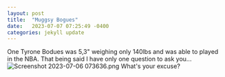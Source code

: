 ```yaml
---
layout: post
title:  "Muggsy Bogues"
date:   2023-07-07 07:25:49 -0400
categories: jekyll update
---
```


One Tyrone Bodues was 5,3" weighing only 140lbs and was able to played in the NBA. That being said I have only one question to ask you... 
![Screenshot 2023-07-06 073636.png](https://s2.loli.net/2023/07/06/VzYMdXnEu3QfbjF.png)
 What's your excuse? 


